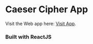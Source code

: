 # Caeser Cipher App

Visit the Web app here: [Visit App](https://carlosdlroca.github.io/caeser-cipher/).

### Built with ReactJS
